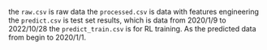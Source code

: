 the `raw.csv` is raw data
the `processed.csv` is data with features engineering
the `predict.csv` is test set results, which is data from 2020/1/9 to 2022/10/28
the `predict_train.csv` is for RL training. As the predicted data from begin to 2020/1/1.